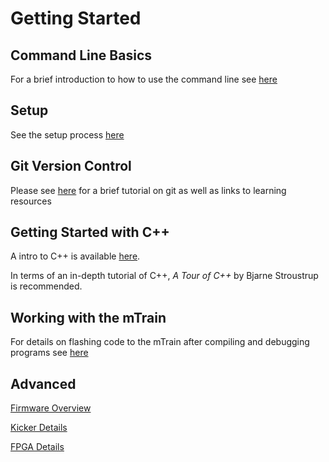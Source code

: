 # Getting Started

## Command Line Basics
For a brief introduction to how to use the command line see [here](CommandLineBasics.md)

## Setup
See the setup process [here](../README.md)

## Git Version Control
Please see [here](Git.md) for a brief tutorial on git as well as links to learning resources

## Getting Started with C++
A intro to C++ is available [here](https://www.w3schools.com/cpp/).

In terms of an in-depth tutorial of C++, *A Tour of C++* by Bjarne Stroustrup is recommended.

## Working with the mTrain
For details on flashing code to the mTrain after compiling and debugging programs see [here](mTrainFlashingAndDebugging.md)

## Advanced

[Firmware Overview](Firmware.md)

[Kicker Details](Kicker.md)

[FPGA Details](FPGA.md)

